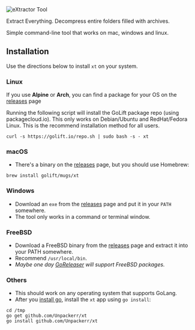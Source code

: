<img src="https://raw.githubusercontent.com/wiki/Unpackerr/xt/images/xt-text.png" alt="eXtractor Tool">

Extract Everything. Decompress entire folders filled with archives.

Simple command-line tool that works on mac, windows and linux.

## Installation

Use the directions below to install `xt` on your system.

### Linux

If you use **Alpine** or **Arch**, you can find a package for your OS on the [releases] page

Running the following script will install the GoLift package repo (using packagecloud.io).
This only works on Debian/Ubuntu and RedHat/Fedora Linux.
This is the recommend installation method for all users.

```shell
curl -s https://golift.io/repo.sh | sudo bash -s - xt
```

### macOS

- There's a binary on the [releases] page, but you should use Homebrew:

```shell
brew install golift/mugs/xt
```

### Windows

- Download an `exe` from the [releases] page and put it in your `PATH` somewhere.
- The tool only works in a command or terminal window.

### FreeBSD

- Download a FreeBSD binary from the [releases] page and extract it into your PATH somewhere.
- Recommend `/usr/local/bin`.
- _Maybe one day [GoReleaser] will support FreeBSD packages._

### Others

- This should work on any operating system that supports GoLang.
- After you [install go](https://go.dev/doc/install), install the `xt` app using `go install`:

```shell
cd /tmp
go get github.com/Unpackerr/xt
go install github.com/Unpackerr/xt
```

[releases]: https://github.com/Unpackerr/xt/releases
[GoReleaser]: https://github.com/goreleaser/goreleaser
